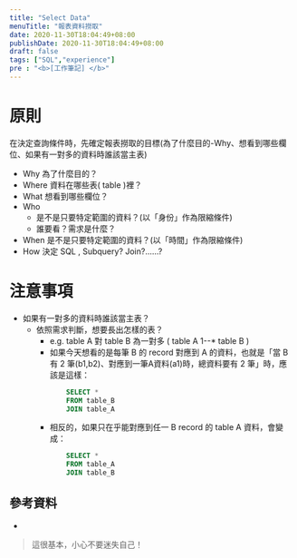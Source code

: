 ```yaml
---
title: "Select Data"
menuTitle: "報表資料撈取"
date: 2020-11-30T18:04:49+08:00
publishDate: 2020-11-30T18:04:49+08:00
draft: false
tags: ["SQL","experience"]
pre : "<b>[工作筆記] </b>"
---
```


# 原則

在決定查詢條件時，先確定報表撈取的目標(為了什麼目的-Why、想看到哪些欄位、如果有一對多的資料時誰該當主表)
* Why
    為了什麼目的？
* Where
    資料在哪些表( table )裡？
* What
    想看到哪些欄位？
* Who
    + 是不是只要特定範圍的資料？(以「身份」作為限縮條件)
    + 誰要看？需求是什麼？
* When
    是不是只要特定範圍的資料？(以「時間」作為限縮條件)
* How
    決定 SQL , Subquery? Join?......?

# 注意事項

* 如果有一對多的資料時誰該當主表？
    + 依照需求判斷，想要長出怎樣的表？
        - e.g. table A 對 table B 為一對多 ( table A 1--* table B )
        - 如果今天想看的是每筆 B 的 record 對應到 A 的資料，也就是「當 B 有 2 筆(b1,b2)、對應到一筆A資料(a1)時，總資料要有 2 筆」時，應該是這樣：
            ```sql
                SELECT *
                FROM table_B
                JOIN table_A
            ```
        - 相反的，如果只在乎能對應到任一 B record 的 table A 資料，會變成：
            ```sql
                SELECT *
                FROM table_A
                JOIN table_B
            ```

## 參考資料
- []()

> 這很基本，小心不要迷失自己！

